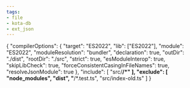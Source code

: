 ```yaml
---
tags:
- file
- kota-db
- ext_json
---
```

{
  "compilerOptions": {
    "target": "ES2022",
    "lib": ["ES2022"],
    "module": "ES2022",
    "moduleResolution": "bundler",
    "declaration": true,
    "outDir": "./dist",
    "rootDir": "./src",
    "strict": true,
    "esModuleInterop": true,
    "skipLibCheck": true,
    "forceConsistentCasingInFileNames": true,
    "resolveJsonModule": true
  },
  "include": [
    "src/**/*"
  ],
  "exclude": [
    "node_modules",
    "dist",
    "**/*.test.ts",
    "src/index-old.ts"
  ]
}